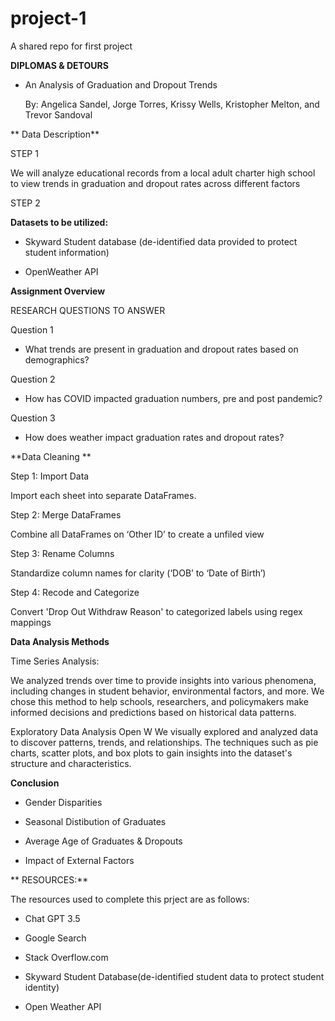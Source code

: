 # project-1
A shared repo for first project


**DIPLOMAS & DETOURS**

- An Analysis of Graduation and Dropout Trends

  By: Angelica Sandel, Jorge Torres, Krissy Wells, Kristopher Melton, and Trevor Sandoval


 ** Data Description**

 STEP 1

We will analyze educational records from a local adult charter high school to view trends in graduation and dropout rates across different factors

STEP 2

**Datasets to be utilized:**

- Skyward Student database (de-identified data provided to protect student information)

- OpenWeather API


**Assignment Overview**

 RESEARCH QUESTIONS TO ANSWER

Question 1

- What trends are present in graduation and dropout rates based on demographics?


Question 2

- How has COVID impacted graduation numbers, pre and post pandemic?


Question 3

- How does weather impact graduation rates and dropout rates?


**Data Cleaning **

 Step 1: Import Data

Import each sheet into separate DataFrames.

Step 2: Merge DataFrames

Combine all DataFrames on ‘Other ID’ to create a unfiled view 

Step 3: Rename Columns

Standardize column names for clarity (‘DOB’ to ‘Date of Birth’)

Step 4:  Recode and Categorize

Convert 'Drop Out Withdraw Reason' to categorized labels using regex mappings


**Data Analysis Methods**


 Time Series Analysis: 

We analyzed trends over time to provide insights into various phenomena, including changes in student behavior, environmental factors, and more. We chose this method to help schools, researchers, and policymakers make informed decisions and predictions based on historical data patterns.

Exploratory Data Analysis 
Open W
We visually explored and analyzed data to discover patterns, trends, and relationships. The techniques such as pie charts, scatter plots, and box plots to gain insights into the dataset's structure and characteristics.


**Conclusion**

- Gender Disparities

- Seasonal Distibution of Graduates

- Average Age of Graduates & Dropouts

- Impact of External Factors

**  RESOURCES:**

  The resources used to complete this prject are as follows:

  - Chat GPT 3.5
 
  - Google Search
 
  - Stack Overflow.com
 
  - Skyward Student Database(de-identified student data to protect student identity)
 
  - Open Weather API
